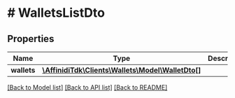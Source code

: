 # # WalletsListDto

## Properties

| Name        | Type                                                               | Description | Notes      |
| ----------- | ------------------------------------------------------------------ | ----------- | ---------- |
| **wallets** | [**\AffinidiTdk\Clients\Wallets\Model\WalletDto[]**](WalletDto.md) |             | [optional] |

[[Back to Model list]](../../README.md#models) [[Back to API list]](../../README.md#endpoints) [[Back to README]](../../README.md)
